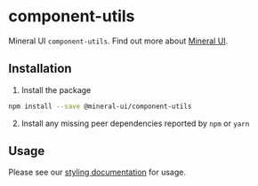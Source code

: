 # component-utils

Mineral UI `component-utils`. Find out more about [Mineral UI](https://github.com/mineral-ui/mineral-ui).

## Installation

1. Install the package

  ```sh
  npm install --save @mineral-ui/component-utils
  ```

2. Install any missing peer dependencies reported by `npm` or `yarn`

## Usage

Please see our [styling documentation](../../docs/styling.md) for usage.
